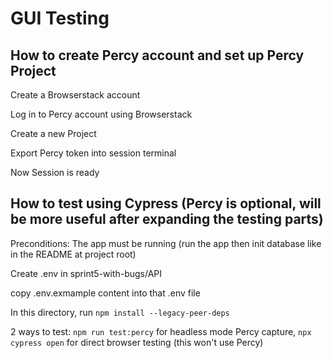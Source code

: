 # GUI Testing

## How to create Percy account and set up Percy Project

Create a Browserstack account

Log in to Percy account using Browserstack

Create a new Project

Export Percy token into session terminal

Now Session is ready

## How to test using Cypress (Percy is optional, will be more useful after expanding the testing parts)

Preconditions: The app must be running (run the app then init database like in the README at project root)

Create .env in sprint5-with-bugs/API

copy .env.exmample content into that .env file

In this directory, run `npm install --legacy-peer-deps`

2 ways to test: `npm run test:percy` for headless mode Percy capture, `npx cypress open` for direct browser testing (this won't use Percy)


